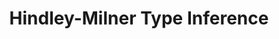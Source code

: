 ---
title: Hindley-Milner Type Inference
summary: 'DESCRIPTION'
datePublished: '4 May 2024'

series:
  seriesId: breadcrumbs-type-safari
  seriesNumber: 1
---